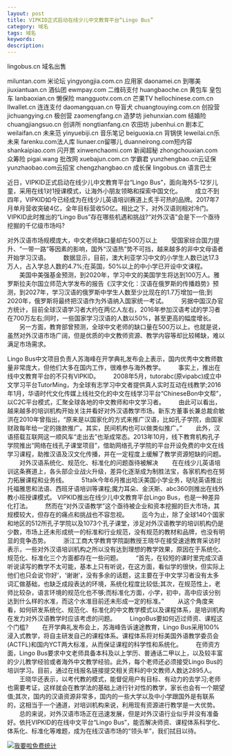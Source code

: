 ```yaml
---
layout: post
title: VIPKID正式启动在线少儿中文教育平台“Lingo Bus”
category: 域名
tags: 域名
keywords: 
description:
---
```


lingobus.cn 域名出售

miluntan.com 米论坛 
yingyongjia.com.cn 应用家 
daonamei.cn 到哪美 
jiuxiantuan.cn 酒仙团 
ewmpay.com 二维码支付 
huangbaoche.cn 黄包车 皇包车
lanbaoxian.cn 懒保险 
mangguotv.com.cn 芒果TV 
hellochinese.com.cn 
llwallet.cn 连连支付 
daomangquan.cn 导盲犬 
chuangtouying.com.cn 创投营 
jichuangying.cn 极创营 
zaomengfang.cn 造梦坊 
jiehunxian.com 结婚险 
chuangjiangsuo.cn 创讲所
nongtianfang.cn 农田坊 
jubenhui.cn 剧本汇 
weilaifan.cn 未来范 
yinyuebiji.cn 音乐笔记
beiguoxia.cn 背锅侠 
leweilai.cn乐未来
farenku.com法人库
liunaer.cn留哪儿
duanneirong.com短内容
shankaipiao.com 闪开票
xinwenchaomi.com 新闻超秘
zhongchouxian.com 众筹险
pigai.wang 批改网 
xuebajun.com.cn 学霸君 
yunzhengbao.cn云证保
yunzhaobao.com云招宝
chengzhangbao.cn 成长保
lingobus.cn 语言巴士




近日，VIPKID正式启动在线少儿中文教育平台“Lingo Bus”，面向海外5-12岁儿童，采用在线1对1授课模式，让海外小朋友领略和探索中国文化。
　　成立不到四年，VIPKID如今已经成为在线少儿英语培训赛道上炙手可热的品牌。2017年7月单月营收突破4亿，全年目标营收50亿。相比之下，对外汉语则相对冷门。VIPKID此时推出的“Lingo Bus”存在哪些机遇和挑战?“对外汉语”会是下一个亟待挖掘的千亿级市场吗?

对外汉语市场规模庞大，中文老师缺口量却在500万以上
　　受国家综合国力提升、“一带一路”等因素的影响，国外“汉语热”势不可挡，越来越多的非中文母语者开始学习汉语。
　　数据显示，目前，澳大利亚学习中文的小学生人数已达17.3万人，占入学总人数的4.7%;在英国，50%以上的中小学已开设中文课程。
　　美国中美强基金预测，到2020年，学习中文的美国学生将达到100万人。雅罗斯拉夫尔国立师范大学发布的报告《汉字文化：汉语在俄罗斯的传播趋势》预测，到2027年，学习汉语的俄罗斯中学生人数至少比现在的1.7万增加一倍;到2020年，俄罗斯将最终把汉语作为外语纳入国家统一考试。
　　另据中国汉办官方统计，目前全球汉语学习者大约在两亿人左右，2016年参加汉语考试的学习者在700万左右;同时，一些国家学习汉语的人数以50%，甚至更高的幅度增长。
　　另一方面，教育部曾预测，全球中文老师的缺口量在500万以上。也就是说，虽然对外汉语市场广阔，但是优质的中文教师资源、教学内容等却比较稀缺，难以满足市场需求。

Lingo Bus中文项目负责人苏海峰在开学典礼发布会上表示，国内优秀中文教师数量非常庞大，但他们大多在国内工作，很难参与海外教学。
　　事实上，推出在线中文教育平台的不只有VIPKID。
　　2008年5月，tutorabc(原vipabc)成立中文学习平台TutorMing，为全球有志学习中文者提供真人实时互动在线教学;2016年1月，华语时代文化传媒上线社交化的中文在线学习平台“ChineseBon中文帮”，以C2C平台模式，汇聚全球各地的中文教师和中文学习者。
　　由此可以看出，越来越多的培训机构开始关注并看好对外汉语教学市场。新东方董事长兼总裁俞敏洪在2010年曾指出，“原来是以国家化的方式来推广汉语，比如孔子学院，由国家财政每年给一定的拨款推广。其实，民间机构也可以做类似推广。”
　　此外，汉语搭载互联网这一顺风车“走出去”也渐成常态。2013年10月，线下教育机构孔子学院推出“网络在线孔子课堂项目”，借助网络孔子学院的平台开设免费的中文在线学习课程，助推汉语及汉文化传播，并在一定程度上缓解了教学资源短缺的问题。
　　对外汉语系统化、规范化、标准化的问题亟待被解决
　　在在线少儿英语培训这条赛道上，各头部企业战火升级，差异化逐渐成为制胜法宝，各家机构也在努力拓展课程和业务线。
　　51talk今年6月推出哈沃美国小学业务，哒哒英语推出托福雅思和法语、西班牙语培训等课程;魔力耳朵、金沃斯、abc360则推出在线外教小班授课模式。
VIPKID推出在线少儿中文教育平台Lingo Bus，也是一种差异化打法。
　　然而在“对外汉语教学”这个亟待被企业和资本挖掘的巨大市场，其规模较大，但存在的痛点和挑战也不容忽视。
　　迄今为止，除了全球140个国家和地区的512所孔子学院以及1073个孔子课堂，涉足对外汉语教学的培训机构仍是少数，市场上还未形成统一的标准和行业规范，没有规范的教材和品牌，也没有明显的竞争态势。
　　浙江工商大学教育学院副教授王晓华在接受速途教育采访时表示，一些对外汉语培训机构之所以没有达到理想的教学效果，原因在于系统化、规范化、标准化三个方面都存在一些问题。
　　“首先，在较短的课时里完成汉语听说读写的教学不太可能，基本上只有听说，在这方面，看似学的很快，但实际上他们也只会说‘你好’，‘谢谢’，没有多余的话题，这主要在于中文学习者没有太多词汇做基础，也缺乏成段表达的环境，系统化程度比较低;其次，在规范性上，老师比较杂，语言环境的规范化也不够;而标准化方面，小学，初中，高中应该分别达到什么样的水准，而这个水准目前还未形成一定的标准。”
　　从这个角度来看，如何研发系统化、规范化、标准化的中文教学模式以及课程体系，是培训机构在发力对外汉语教学时应该考虑的问题。
　　LingoBus要如何迈过师资、课程这个门槛?
　　在开学典礼发布会上，苏海峰告诉速途教育，Lingo Bus采用100%浸入式教学，将自主研发自己的课程体系。课程体系将对标美国外语教学委员会(ACTFL)和国内YCT两大标准，从而保证课程的科学性和系统化。
　　在师资方面，Lingo Bus要求中文老师具备本科及以上学历、普通话二甲以上，以及较丰富的少儿教学经验或者海外中文教学经验。此外，每个老师还必须接受Lingo Bus的培训学习。目前，通过在线报名链接提交相关资料的中文教师人数达2895人。
　　王晓华还表示，以考代教的模式，能督促用户有目标、有动力的去学习;老师也需要考证，这样就会在教学法的基础上进行针对性的教学，家长也会有一个期望值;其次，国内的汉语资源非常多，国内的一些大学以及中小学跟国外是有联系的，这相当于一个通道，对培训机构来说，利用现有资源进行教学是一大优势。
　　总的来说，对外汉语市场正在迅速发展，但是对外汉语行业似乎并没有准备好。依托VIPKID的在线中文平台“Lingo Bus”，能否解决师资、课程体系科学化、体系化、标准化等难题，成为在线汉语市场的“领头羊”，我们拭目以待。




<script language="javascript" type="text/javascript" src="//js.users.51.la/19176892.js"></script>
<noscript><a href="//www.51.la/?19176892" target="_blank"><img alt="&#x6211;&#x8981;&#x5566;&#x514D;&#x8D39;&#x7EDF;&#x8BA1;" src="//img.users.51.la/19176892.asp" style="border:none" /></a></noscript>
